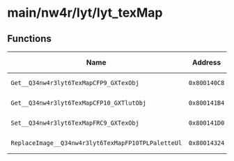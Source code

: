 # main/nw4r/lyt/lyt_texMap

## Functions

| Name | Address | Match % |
|------|---------|---------|
| `Get__Q34nw4r3lyt6TexMapCFP9_GXTexObj` | `0x800140C8` | :x: (0.0%) |
| `Get__Q34nw4r3lyt6TexMapCFP10_GXTlutObj` | `0x800141B4` | :x: (0.0%) |
| `Set__Q34nw4r3lyt6TexMapFRC9_GXTexObj` | `0x800141D0` | :x: (0.0%) |
| `ReplaceImage__Q34nw4r3lyt6TexMapFP10TPLPaletteUl` | `0x80014324` | :x: (0.0%) |